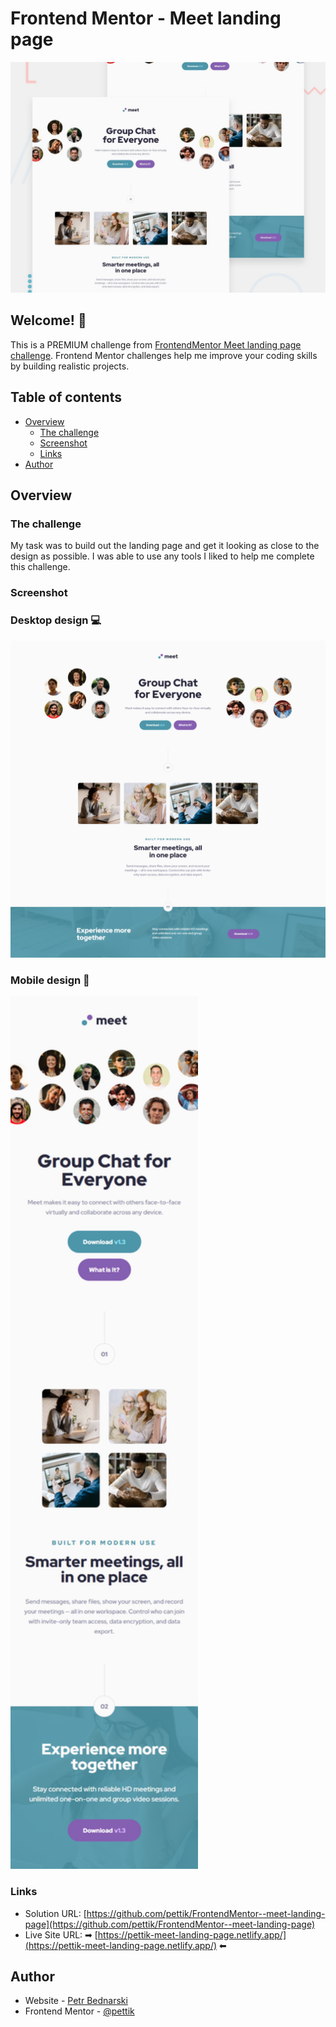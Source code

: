 # Frontend Mentor - Meet landing page

![Design preview for the Meet landing page challenge](./preview.jpg)

## Welcome! 👋

This is a PREMIUM challenge from <a href="https://www.frontendmentor.io/challenges/meet-landing-page-rbTDS6OUR">FrontendMentor Meet landing page challenge</a>. Frontend Mentor challenges help me improve your coding skills by building realistic projects.

## Table of contents

- [Overview](#overview)
  - [The challenge](#the-challenge)
  - [Screenshot](#screenshot)
  - [Links](#links)
- [Author](#author)

## Overview

### The challenge

My task was to build out the landing page and get it looking as close to the design as possible.
I was able to use any tools I liked to help me complete this challenge.

### Screenshot

### Desktop design 💻
<img src="design/meet-landing-page_desktop.png" >

### Mobile design 📱
<img src="design/meet-landing-page_mobile.png" width="300px">

### Links

- Solution URL: [https://github.com/pettik/FrontendMentor--meet-landing-page](https://github.com/pettik/FrontendMentor--meet-landing-page)
- Live Site URL: ➡ [https://pettik-meet-landing-page.netlify.app/](https://pettik-meet-landing-page.netlify.app/) ⬅

## Author

- Website - [Petr Bednarski](https://github.com/pettik)
- Frontend Mentor - [@pettik](https://www.frontendmentor.io/profile/pettik)
